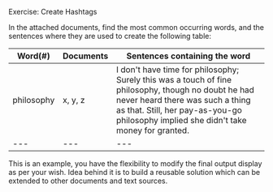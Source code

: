 Exercise: Create Hashtags

In the attached documents, find the most common occurring words, and the sentences where they are used to create the following table:

|Word(#)|Documents|Sentences containing the word|
|---|---|---|
|philosophy|x, y, z|I don't have time for philosophy; Surely this was a touch of fine philosophy, though no doubt he had never heard there was such a thing as that. Still, her pay-as-you-go philosophy implied she didn't take money for granted.|
|---|---|---|

This is an example, you have the flexibility to modify the final output display as per your wish.
Idea behind it is to build a reusable solution which can be extended to other documents and text sources.
